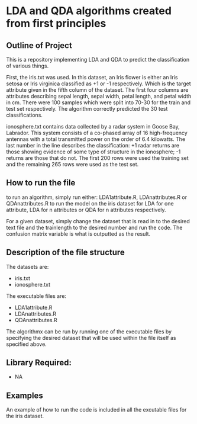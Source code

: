 # LDA and QDA algorithms created from first principles #
## Outline of Project ##

This is a repository implementing LDA and QDA to predict the classification of various things.

First, the iris.txt was used. In this dataset, an Iris flower is either an Iris setosa or Iris virginica classified as +1 or -1 respectively. Which is the target attribute given in the fifth column of the dataset. The first four columns are attributes describing sepal length, sepal width, petal length, and petal width in cm. There were 100 samples which were split into 70-30 for the train and test set respectively. The algorithm correctly predicted the 30 test classifications.

ionosphere.txt contains data collected by a radar system in Goose Bay, Labrador. This system consists of a co-phased array of 16 high-frequency antennas with a total transmitted power on the order of 6.4 kilowatts. The last number in the line describes the classification: +1 radar returns are those showing evidence of some type of structure in the ionosphere; -1 returns are those that do not. The first 200 rows were used the training set and the remaining 265 rows were used as the test set.

## How to run the file ##
to run an algorithm, simply run either: LDA1attribute.R, LDAnattributes.R or QDAnattributes.R to run the model on the iris dataset for LDA for one attribute, LDA for n attributes or QDA for n attributes respectively.

For a given dataset, simply change the dataset that is read in to the desired text file and the trainlength to the desired number and run the code. The confusion matrix variable is what is outputted as the result.

## Description of the file structure ##

The datasets are:
 * iris.txt
 * ionosphere.txt
 
 The executable files are:
 * LDA1attribute.R
 * LDAnattributes.R
 * QDAnattributes.R
 
The algorithmx can be run by running one of the executable files by specifying the desired dataset that will be used within the file itself as specified above.

## Library Required: ##
* NA

## Examples ##
An example of how to run the code is included in all the excutable files for the iris dataset.
